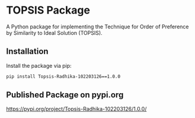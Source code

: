 # TOPSIS Package

A Python package for implementing the Technique for Order of Preference by Similarity to Ideal Solution (TOPSIS).

## Installation

Install the package via pip:
```bash
pip install Topsis-Radhika-102203126==1.0.0
```
## Published Package on pypi.org
https://pypi.org/project/Topsis-Radhika-102203126/1.0.0/
